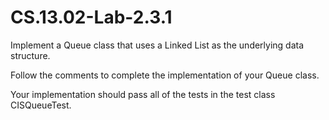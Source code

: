 # CS.13.02-Lab-2.3.1

Implement a Queue class that uses a Linked List as the underlying data structure.

Follow the comments to complete the implementation of your Queue class. 

Your implementation should pass all of the tests in the test class CISQueueTest.
